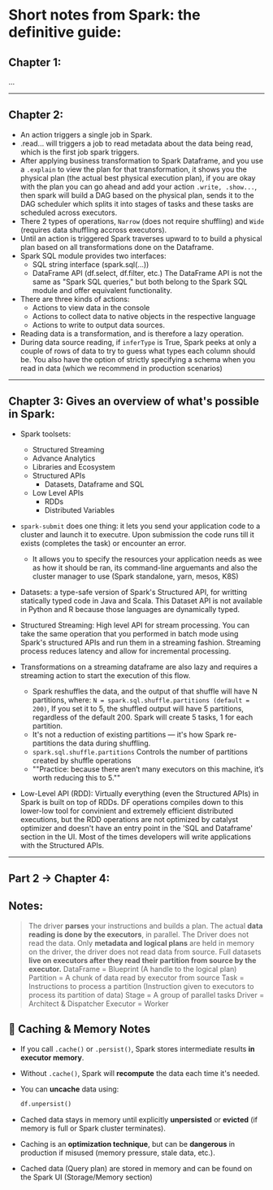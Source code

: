 # **Short notes from Spark: the definitive guide:**

## Chapter 1:
...

---

## Chapter 2:
- An action triggers a single job in Spark.
- .read... will triggers a job to read metadata about the data being read, which is the first job spark triggers.
- After applying business transformation to Spark Dataframe, and you use a `.explain` to view the plan for that transformation, it shows you the physical plan (the actual best physical execution plan), if you are okay with the plan you can go ahead and add your action `.write, .show...`, then spark will build a DAG based on the physical plan, sends it to the DAG scheduler which splits it into stages of tasks and these tasks are scheduled across executors.
- There 2 types of operations, `Narrow` (does not require shuffling) and `Wide` (requires data shuffling accross executors).
- Until an action is triggered Spark traverses upward to to build a physical plan based on all transformations done on the Dataframe.
- Spark SQL module provides two interfaces:
  - SQL string interface (spark.sql(...))
  - DataFrame API (df.select, df.filter, etc.)
    The DataFrame API is not the same as "Spark SQL queries," but both belong to the Spark SQL module and offer equivalent functionality.
- There are three kinds of actions:
  - Actions to view data in the console
  - Actions to collect data to native objects in the respective language
  - Actions to write to output data sources.
- Reading data is a transformation, and is therefore a lazy operation. 
- During data source reading, if `inferType` is True, Spark peeks at only a couple of rows of data to try to guess what types each column should be. You also have the option of strictly specifying a schema when you read in data (which we recommend in production scenarios)

---

## Chapter 3: Gives an overview of what's possible in Spark:
- Spark toolsets:
  - Structured Streaming
  - Advance Analytics
  - Libraries and Ecosystem
  - Structured APIs
    - Datasets, Dataframe and SQL
  - Low Level APIs
    - RDDs
    - Distributed Variables
- `spark-submit` does one thing: it lets you send your application code to a cluster and launch it to executre. Upon submission the code runs till it exists (completes the task) or encounter an error.
  - It allows you to specify the resources your application needs as wee as how it should be ran, its command-line arguemants and also the cluster manager to use (Spark standalone, yarn, mesos, K8S)
- Datasets: a type-safe version of Spark's Structured API, for writting statically typed code in Java and Scala. This Dataset API is not available in Python and R because those languages are dynamically typed.
- Structured Streaming:  High level API for stream processing. You can take the same operation that you performed in batch mode using Spark's structured APIs and run them in a streaming fashion. Streaming process reduces latency and allow for incremental processing.
- Transformations on a streaming dataframe are also lazy and requires a streaming action to start the execution of this flow. 
  - Spark reshuffles the data, and the output of that shuffle will have N partitions, where: `N = spark.sql.shuffle.partitions (default = 200)`, If you set it to 5, the shuffled output will have 5 partitions, regardless of the default 200. Spark will create 5 tasks, 1 for each partition.
  -  It's not a reduction of existing partitions — it's how Spark re-partitions the data during shuffling.
  - `spark.sql.shuffle.partitions` Controls the number of partitions created by shuffle operations
  - ""Practice: because there aren’t many executors on this machine, it’s worth reducing this to 5.""

- Low-Level API (RDD): Virtually everything (even the Structured APIs) in Spark is built on top of RDDs. DF operations compiles down to this lower-low tool for convinient and extremely efficient distributed executions, but the RDD operations are not optimized by catalyst optimizer and doesn't have an entry point in the 'SQL and Dataframe' section in the UI. Most of the times developers will write applications with the Structured APIs.
 
---


## Part 2 -> Chapter 4:


















## Notes:
> The driver **parses** your instructions and builds a plan. The actual **data reading is done by the executors**, in parallel. The Driver does not read the data.
> Only **metadata and logical plans** are held in memory on the driver, the driver does not read data from source. Full datasets **live on executors after they read their partition from source by the executor.**
> DataFrame  = Blueprint (A handle to the logical plan)
> Partition  = A chunk of data read by executor from source
> Task       = Instructions to process a partition (Instruction given to executors to process its partition of data)
> Stage      = A group of parallel tasks
> Driver     = Architect & Dispatcher
> Executor   = Worker


## 🧩 Caching & Memory Notes

- If you call `.cache()` or `.persist()`, Spark stores intermediate results **in executor memory**.
- Without `.cache()`, Spark will **recompute** the data each time it's needed.
- You can **uncache** data using:
    
    ```python
    df.unpersist()
    ```

- Cached data stays in memory until explicitly **unpersisted** or **evicted** (if memory is full or Spark cluster terminates).
- Caching is an **optimization technique**, but can be **dangerous** in production if misused (memory pressure, stale data, etc.).
- Cached data (Query plan) are stored in memory and can be found on the Spark UI (Storage/Memory section)